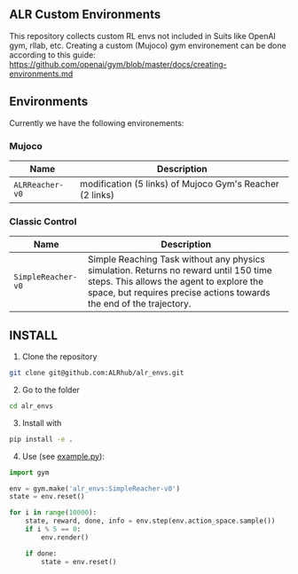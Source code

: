 ## ALR Custom Environments
    
This repository collects custom RL envs not included in Suits like OpenAI gym, rllab, etc. 
Creating a custom (Mujoco) gym environement can be done according to this guide: https://github.com/openai/gym/blob/master/docs/creating-environments.md

## Environments
Currently we have the following environements: 

### Mujoco

|Name| Description|
|---|---|
|`ALRReacher-v0`|modification (5 links) of Mujoco Gym's Reacher (2 links)|
    
### Classic Control

|Name| Description|
|---|---|
|`SimpleReacher-v0`| Simple Reaching Task without any physics simulation. Returns no reward until 150 time steps. This allows the agent to explore the space, but requires precise actions towards the end of the trajectory.|

## INSTALL
1. Clone the repository 
```bash 
git clone git@github.com:ALRhub/alr_envs.git
```
2. Go to the folder 
```bash 
cd alr_envs
```
3. Install with 
```bash 
pip install -e . 
```
4. Use (see [example.py](./example.py)): 
```python
import gym

env = gym.make('alr_envs:SimpleReacher-v0')
state = env.reset()

for i in range(10000):
    state, reward, done, info = env.step(env.action_space.sample())
    if i % 5 == 0:
        env.render()

    if done:
        state = env.reset()

``` 
